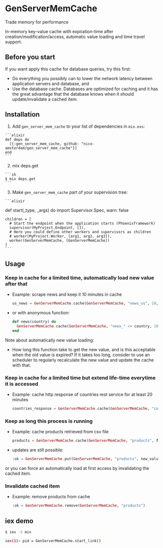 # GenServerMemCache

Trade memory for performance

In-memory key-value cache with expiration-time after creation/modification/access, automatic value loading and time travel support.

## Before you start

If you want apply this cache for database queries, try this first:
  - Do everything you possibly can to lower the network latency between application servers and database, and
  - Use the database cache. Databases are optimized for caching and it has the great advantage that the database knows when it should update/invalidate a cached item.

## Installation

  1. Add `gen_server_mem_cache` to your list of dependencies in `mix.exs`:

    ```elixir
    def deps do
      [{:gen_server_mem_cache, github: "nico-amsterdam/gen_server_mem_cache"}]
    end
    ```

  2. mix deps.get
   
    ```sh
    $ mix deps.get
    ```
  
  3. Make `gen_server_mem_cache` part of your supervision tree:

    ```elixir
  def start(_type, _args) do
    import Supervisor.Spec, warn: false

    children = [
      # Start the endpoint when the application starts (Phoenixframework)
      supervisor(MyProject.Endpoint, []),
      # Here you could define other workers and supervisors as children
      # worker(MyProject.Worker, [arg1, arg2, arg3]),
      worker(GenServerMemCache, [GenServerMemCache])
    ]
    ```

## Usage

### Keep in cache for a limited time, automatically load new value after that

  - Example: scrape news and keep it 10 minutes in cache

    ```elixir
    us_news = GenServerMemCache.cache(GenServerMemCache, "news_us", 10, &Scraper.scrape_news_us/0)
    ```

  - or with anonymous function:

      ```elixir
      def news(country) do
        GenServerMemCache.cache(GenServerMemCache, "news_" <> country, 10, fn -> Scraper.scrape_news(country) end)
      end
      ```

Note about automatically new value loading:
- How long this function take to get the new value, and is this acceptable when the old value is expired? If it takes too long, consider to use an scheduler to regularly recalculate the new value and update the cache with that.


### Keep in cache for a limited time but extend life-time everytime it is accessed

  - Example: cache http response of countries rest service for at least 20 minutes 

    ```elixir
    countries_response = GenServerMemCache.cache(GenServerMemCache, "countries_response", 20, true, fn -> HTTPoison.get! "http://restcountries.eu/rest/v1/" end)
    ```

### Keep as long this process is running

  - Example: cache products retrieved from csv file
    ```elixir
    products = GenServerMemCache.cache(GenServerMemCache, "products", fn -> "products.csv" |> File.stream! |> CSV.decode |> Enum.to_list  end)
    ```
    
  - updates are still possible:

    ```elixir
    :ok = GenServerMemCache.put(GenServerMemCache, "products", new_value)
    ```

or you can force an automatically load at first access by invalidating the cached item.

### Invalidate cached item

  - Example: remove products from cache

    ```elixir
    :ok = GenServerMemCache.remove(GenServerMemCache, "products")
    ```

## iex demo

```sh
$ iex -S mix

iex(1)> pid = GenServerMemCache.start_link()
```
